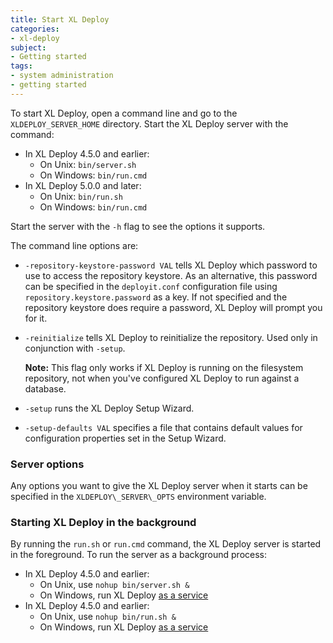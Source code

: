 ```yaml
---
title: Start XL Deploy
categories:
- xl-deploy
subject:
- Getting started
tags:
- system administration
- getting started
---
```


To start XL Deploy, open a command line and go to the `XLDEPLOY_SERVER_HOME` directory. Start the XL Deploy server with the command:

* In XL Deploy 4.5.0 and earlier:
    * On Unix: `bin/server.sh`
    * On Windows: `bin/run.cmd`
* In XL Deploy 5.0.0 and later:
    * On Unix: `bin/run.sh`
    * On Windows: `bin/run.cmd`

Start the server with the `-h` flag to see the options it supports.

The command line options are:

* `-repository-keystore-password VAL` tells XL Deploy which password to use to access the repository keystore. As an alternative, this password can be specified in the `deployit.conf` configuration file using `repository.keystore.password` as a key. If not specified and the repository keystore does require a password, XL Deploy will prompt you for it.
* `-reinitialize` tells XL Deploy to reinitialize the repository. Used only in conjunction with `-setup`.

    **Note:** This flag only works if XL Deploy is running on the filesystem repository, not when you've configured XL Deploy to run against a database.

* `-setup` runs the XL Deploy Setup Wizard.
* `-setup-defaults VAL` specifies a file that contains default values for configuration properties set in the Setup Wizard.

### Server options

Any options you want to give the XL Deploy server when it starts can be specified in the `XLDEPLOY\_SERVER\_OPTS` environment variable.

### Starting XL Deploy in the background

By running the `run.sh` or `run.cmd` command, the XL Deploy server is started in the foreground. To run the server as a background process:

* In XL Deploy 4.5.0 and earlier:
    * On Unix, use `nohup bin/server.sh &`
    * On Windows, run XL Deploy [as a service](/xl-deploy/how-to/install-xl-deploy-as-a-service.html)
* In XL Deploy 4.5.0 and earlier:
    * On Unix, use `nohup bin/run.sh &`
    * On Windows, run XL Deploy [as a service](/xl-deploy/how-to/install-xl-deploy.html#install-the-server-as-a-daemon-or-service)
